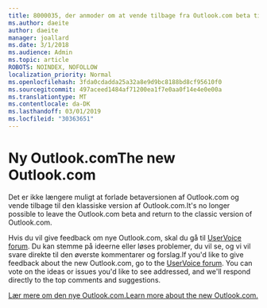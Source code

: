 ```yaml
---
title: 8000035, der anmoder om at vende tilbage fra Outlook.com beta til klassisk Outlook.com
ms.author: daeite
author: daeite
manager: joallard
ms.date: 3/1/2018
ms.audience: Admin
ms.topic: article
ROBOTS: NOINDEX, NOFOLLOW
localization_priority: Normal
ms.openlocfilehash: 3fda0cdadda25a32a8e9d9bc8188bd8cf95610f0
ms.sourcegitcommit: 497aceed1484af71200ea1f7e0aa0f14e4e0e00a
ms.translationtype: MT
ms.contentlocale: da-DK
ms.lasthandoff: 03/01/2019
ms.locfileid: "30363651"
---
```

# <a name="the-new-outlookcom"></a><span data-ttu-id="b149f-102">Ny Outlook.com</span><span class="sxs-lookup"><span data-stu-id="b149f-102">The new Outlook.com</span></span>

<span data-ttu-id="b149f-103">Det er ikke længere muligt at forlade betaversionen af Outlook.com og vende tilbage til den klassiske version af Outlook.com.</span><span class="sxs-lookup"><span data-stu-id="b149f-103">It's no longer possible to leave the Outlook.com beta and return to the classic version of Outlook.com.</span></span>

<span data-ttu-id="b149f-p101">Hvis du vil give feedback om nye Outlook.com, skal du gå til [UserVoice forum](https://go.microsoft.com/fwlink/p/?linkid=851599). Du kan stemme på ideerne eller løses problemer, du vil se, og vi vil svare direkte til den øverste kommentarer og forslag.</span><span class="sxs-lookup"><span data-stu-id="b149f-p101">If you'd like to give feedback about the new Outlook.com, go to the [UserVoice forum](https://go.microsoft.com/fwlink/p/?linkid=851599). You can vote on the ideas or issues you'd like to see addressed, and we'll respond directly to the top comments and suggestions.</span></span>

[<span data-ttu-id="b149f-106">Lær mere om den nye Outlook.com.</span><span class="sxs-lookup"><span data-stu-id="b149f-106">Learn more about the new Outlook.com.</span></span>](https://go.microsoft.com/fwlink/p/?linkid=874356)